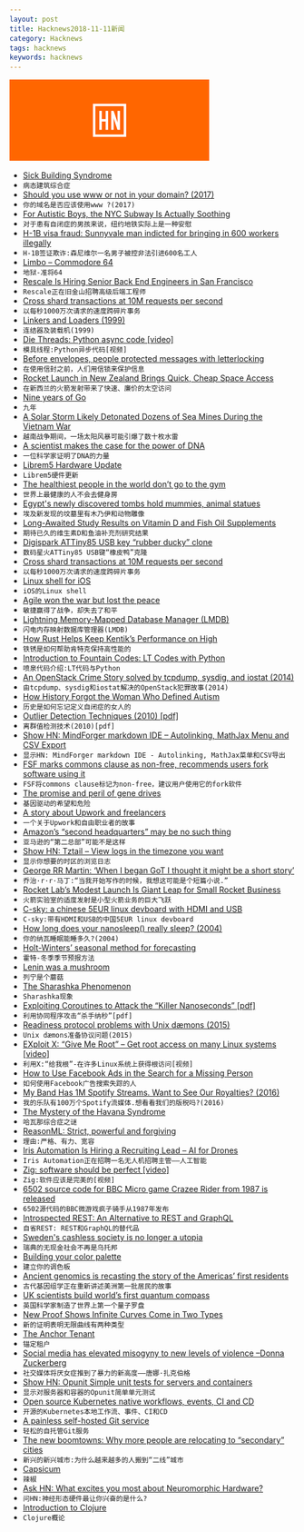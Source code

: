 ```yaml
---
layout: post
title: Hacknews2018-11-11新闻
category: Hacknews
tags: hacknews
keywords: hacknews
---
```


![haccknews-banner](/assets/image/hacknews-banner.jpg)

- [Sick Building Syndrome](https://www.nhs.uk/conditions/sick-building-syndrome/)
- `病态建筑综合症`
- [Should you use www or not in your domain? (2017)](https://bjornjohansen.no/www-or-not)
- `你的域名是否应该使用www ?(2017)`
- [For Autistic Boys, the NYC Subway Is Actually Soothing](https://www.nytimes.com/2018/11/08/nyregion/autistic-or-spectrum-boys-and-the-subway.html#)
- `对于患有自闭症的男孩来说，纽约地铁实际上是一种安慰`
- [H-1B visa fraud: Sunnyvale man indicted for bringing in 600 workers illegally](https://www.mercurynews.com/2018/11/03/h-1b-visa-fraud-feds-indict-sunnyvale-man-for-bringing-in-600-workers-illegally/)
- `H-1B签证欺诈:森尼维尔一名男子被控非法引进600名工人`
- [Limbo – Commodore 64](https://www.youtube.com/watch?v=hdiSanGogSQ)
- `地狱-准将64`
- [Rescale Is Hiring Senior Back End Engineers in San Francisco](https://jobs.lever.co/rescale/ba8800d3-b0bd-40b0-8a72-887e27904553?lever-origin=applied&amp;lever-source%5B%5D=Hacker%20News)
- `Rescale正在旧金山招聘高级后端工程师`
- [Cross shard transactions at 10M requests per second](https://blogs.dropbox.com/tech/2018/11/cross-shard-transactions-at-10-million-requests-per-second/)
- `以每秒1000万次请求的速度跨碎片事务`
- [Linkers and Loaders (1999)](https://www.iecc.com/linker/)
- `连结器及装载机(1999)`
- [Die Threads: Python async code [video]](https://www.youtube.com/watch?v=U66KuyD3T0M)
- `模具线程:Python异步代码[视频]`
- [Before envelopes, people protected messages with letterlocking](https://www.atlasobscura.com/articles/what-did-people-do-before-envelopes-letterlocking)
- `在使用信封之前，人们用信锁来保护信息`
- [Rocket Launch in New Zealand Brings Quick, Cheap Space Access](https://www.bloomberg.com/news/articles/2018-11-11/rocket-launch-in-new-zealand-brings-quick-cheap-space-access)
- `在新西兰的火箭发射带来了快速、廉价的太空访问`
- [Nine years of Go](https://blog.golang.org/9years)
- `九年`
- [A Solar Storm Likely Detonated Dozens of Sea Mines During the Vietnam War](https://gizmodo.com/a-powerful-solar-storm-likely-detonated-dozens-of-u-s-1830321540)
- `越南战争期间，一场太阳风暴可能引爆了数十枚水雷`
- [A scientist makes the case for the power of DNA](https://www.economist.com/books-and-arts/2018/11/08/a-scientist-makes-the-case-for-the-power-of-dna)
- `一位科学家证明了DNA的力量`
- [Librem5 Hardware Update](https://puri.sm/posts/librem5-2018-11-hardware-report/)
- `Librem5硬件更新`
- [The healthiest people in the world don’t go to the gym](https://qz.com/quartzy/1452630/the-healthiest-people-in-the-world-dont-go-to-the-gym/)
- `世界上最健康的人不会去健身房`
- [Egypt&#39;s newly discovered tombs hold mummies, animal statues](https://phys.org/news/2018-11-egypt-newly-tombs-mummies-animal.html)
- `埃及新发现的坟墓里有木乃伊和动物雕像`
- [Long-Awaited Study Results on Vitamin D and Fish Oil Supplements](https://www.npr.org/sections/health-shots/2018/11/10/666545527/vitamin-d-and-fish-oil-supplements-disappoint-in-long-awaited-study-results)
- `期待已久的维生素D和鱼油补充剂研究结果`
- [Digispark ATTiny85 USB key “rubber ducky” clone](https://github.com/chris408/digispark-usbkey-board)
- `数码星火ATTiny85 USB键“橡皮鸭”克隆`
- [Cross shard transactions at 10M requests per second](https://blogs.dropbox.com/tech/2018/11/cross-shard-transactions-at-10-million-requests-per-second/#.W-XDPcJO0h0.twitter)
- `以每秒1000万次请求的速度跨碎片事务`
- [Linux shell for iOS](https://github.com/tbodt/ish)
- `iOS的Linux shell`
- [Agile won the war but lost the peace](https://www.allankellyassociates.co.uk/archives/2762/agile-won-the-war-but-lost-the-peace/)
- `敏捷赢得了战争，却失去了和平`
- [Lightning Memory-Mapped Database Manager (LMDB)](http://www.lmdb.tech/doc/)
- `闪电内存映射数据库管理器(LMDB)`
- [How Rust Helps Keep Kentik’s Performance on High](https://www.kentik.com/blog/under-the-hood-how-rust-helps-keep-kentik%27s-performance-on-high)
- `铁锈是如何帮助肯特克保持高性能的`
- [Introduction to Fountain Codes: LT Codes with Python](https://franpapers.com/en/algorithmic/2018-introduction-to-fountain-codes-lt-codes-with-python/)
- `喷泉代码介绍:LT代码与Python`
- [An OpenStack Crime Story solved by tcpdump, sysdig, and iostat (2014)](https://blog.codecentric.de/en/2014/09/openstack-crime-story-solved-tcpdump-sysdig-iostat-episode-2/)
- `由tcpdump、sysdig和iostat解决的OpenStack犯罪故事(2014)`
- [How History Forgot the Woman Who Defined Autism](https://www.scientificamerican.com/article/how-history-forgot-the-woman-who-defined-autism/)
- `历史是如何忘记定义自闭症的女人的`
- [Outlier Detection Techniques (2010) [pdf]](https://archive.siam.org/meetings/sdm10/tutorial3.pdf)
- `离群值检测技术(2010)[pdf]`
- [Show HN: MindForger markdown IDE – Autolinking, MathJax Menu and CSV Export](https://www.mindforger.com)
- `显示HN: MindForger markdown IDE - Autolinking, MathJax菜单和CSV导出`
- [FSF marks commons clause as non-free, recommends users fork software using it](https://www.fsf.org/blogs/licensing/recent-licensing-updates)
- `FSF将commons clause标记为non-free，建议用户使用它的fork软件`
- [The promise and peril of gene drives](https://www.economist.com/briefing/2018/11/08/the-promise-and-peril-of-gene-drives)
- `基因驱动的希望和危险`
- [A story about Upwork and freelancers](https://twitter.com/MattFnWallace/status/1060659941491363841)
- `一个关于Upwork和自由职业者的故事`
- [Amazon’s “second headquarters” may be no such thing](https://www.economist.com/business/2018/11/08/amazons-second-headquarters-may-be-no-such-thing)
- `亚马逊的“第二总部”可能不是这样`
- [Show HN: Tztail – View logs in the timezone you want](https://github.com/thecasualcoder/tztail)
- `显示你想要的时区的浏览日志`
- [George RR Martin: ‘When I began GoT I thought it might be a short story’](https://www.theguardian.com/books/2018/nov/10/books-interview-george-rr-martin)
- `乔治·r·r·马丁:“当我开始写作的时候，我想这可能是个短篇小说.”`
- [Rocket Lab’s Modest Launch Is Giant Leap for Small Rocket Business](https://www.nytimes.com/2018/11/10/science/rocket-lab-launch.html)
- `火箭实验室的适度发射是小型火箭业务的巨大飞跃`
- [C-sky: a chinese 5EUR linux devboard with HDMI and USB](https://c-sky.github.io/docs/gx6605s.html)
- `C-sky:带有HDMI和USB的中国5EUR linux devboard`
- [How long does your nanosleep() really sleep? (2004)](https://www.dragonflybsd.org/presentations/nanosleep/)
- `你的纳瓦睡眠能睡多久?(2004)`
- [Holt-Winters’ seasonal method for forecasting](https://otexts.org/fpp2/holt-winters.html)
- `霍特-冬季季节预报方法`
- [Lenin was a mushroom](https://www.atlasobscura.com/articles/lenin-mushroom-hoax-russia?)
- `列宁是个蘑菇`
- [The Sharashka Phenomenon](http://russianhistoryblog.org/2011/03/the-sharashka-phenomenon/)
- `Sharashka现象`
- [Exploiting Coroutines to Attack the “Killer Nanoseconds” [pdf]](http://www.vldb.org/pvldb/vol11/p1702-jonathan.pdf)
- `利用协同程序攻击“杀手纳秒”[pdf]`
- [Readiness protocol problems with Unix dæmons (2015)](https://jdebp.eu/FGA/unix-daemon-readiness-protocol-problems.html)
- `Unix dæmons准备协议问题(2015)`
- [EXploit X: “Give Me Root” – Get root access on many Linux systems [video]](https://www.youtube.com/watch?v=3vCpYgaZpiw)
- `利用X:“给我根”-在许多Linux系统上获得根访问[视频]`
- [How to Use Facebook Ads in the Search for a Missing Person](https://hackernoon.com/how-to-use-facebook-ads-in-the-search-for-a-missing-person-a044ca068671)
- `如何使用Facebook广告搜索失踪的人`
- [My Band Has 1M Spotify Streams. Want to See Our Royalties? (2016)](https://www.digitalmusicnews.com/2016/05/26/band-1-million-spotify-streams-royalties/)
- `我的乐队有100万个Spotify流媒体.想看看我们的版税吗?(2016)`
- [The Mystery of the Havana Syndrome](https://www.newyorker.com/magazine/2018/11/19/the-mystery-of-the-havana-syndrome)
- `哈瓦那综合症之谜`
- [ReasonML: Strict, powerful and forgiving](https://www.harigopal.in/talks/2018/jsfoo)
- `理由:严格、有力、宽容`
- [Iris Automation Is Hiring a Recruiting Lead – AI for Drones](http://www.irisonboard.com/careers/)
- `Iris Automation正在招聘一名无人机招聘主管——人工智能`
- [Zig: software should be perfect [video]](https://www.youtube.com/watch?v=Z4oYSByyRak)
- `Zig:软件应该是完美的[视频]`
- [6502 source code for BBC Micro game Crazee Rider from 1987 is released](https://github.com/KevEdwards/CrazeeRiderBBC)
- `6502源代码的BBC微游戏疯子骑手从1987年发布`
- [Introspected REST: An Alternative to REST and GraphQL](https://introspected.rest/)
- `自省REST: REST和GraphQL的替代品`
- [Sweden&#39;s cashless society is no longer a utopia](https://www.weforum.org/agenda/2018/11/sweden-cashless-society-is-no-longer-a-utopia/)
- `瑞典的无现金社会不再是乌托邦`
- [Building your color palette](https://refactoringui.com/previews/building-your-color-palette/)
- `建立你的调色板`
- [Ancient genomics is recasting the story of the Americas’ first residents](https://www.nature.com/articles/d41586-018-07374-1)
- `古代基因组学正在重新讲述美洲第一批居民的故事`
- [UK scientists build world’s first quantum compass](https://www.ft.com/content/e90f902a-e441-11e8-a6e5-792428919cee)
- `英国科学家制造了世界上第一个量子罗盘`
- [New Proof Shows Infinite Curves Come in Two Types](https://www.quantamagazine.org/new-proof-shows-infinite-curves-come-in-two-types-20181107/)
- `新的证明表明无限曲线有两种类型`
- [The Anchor Tenant](https://avc.com/2018/11/the-anchor-tenant/)
- `锚定租户`
- [Social media has elevated misogyny to new levels of violence –Donna Zuckerberg](https://www.theguardian.com/books/2018/nov/11/donna-zuckerberg-social-media-misoyny-violence-classical-antiquity-not-all-dead-white-men)
- `社交媒体将厌女症推到了暴力的新高度——唐娜·扎克伯格`
- [Show HN: Opunit Simple unit tests for servers and containers](https://github.com/ottomatica/opunit)
- `显示对服务器和容器的Opunit简单单元测试`
- [Open source Kubernetes native workflows, events, CI and CD](https://argoproj.github.io/)
- `开源的Kubernetes本地工作流、事件、CI和CD`
- [A painless self-hosted Git service](https://gogs.io/)
- `轻松的自托管Git服务`
- [The new boomtowns: Why more people are relocating to “secondary” cities](https://www.washingtonpost.com/realestate/the-new-boomtowns-why-more-people-are-relocating-to-secondary-cities/2018/11/07/f55f96f4-d618-11e8-aeb7-ddcad4a0a54e_story.html)
- `新兴的新兴城市:为什么越来越多的人搬到“二线”城市`
- [Capsicum](https://oshogbo.vexillium.org/blog/57/)
- `辣椒`
- [Ask HN: What excites you most about Neuromorphic Hardware?](item?id=18424428)
- `问HN:神经形态硬件最让你兴奋的是什么?`
- [Introduction to Clojure](https://www.creativeapplications.net/tutorials/introduction-to-clojure-part-1/)
- `Clojure概论`

